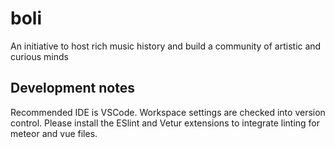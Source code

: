 # boli
An initiative to host rich music history and build a community of artistic and curious minds

## Development notes
Recommended IDE is VSCode. Workspace settings are checked into version control. Please install the ESlint and Vetur extensions to integrate linting  for meteor and vue files.
